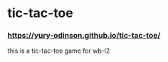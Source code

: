 # tic-tac-toe

### https://yury-odinson.github.io/tic-tac-toe/
this is a tic-tac-toe game for wb-l2
